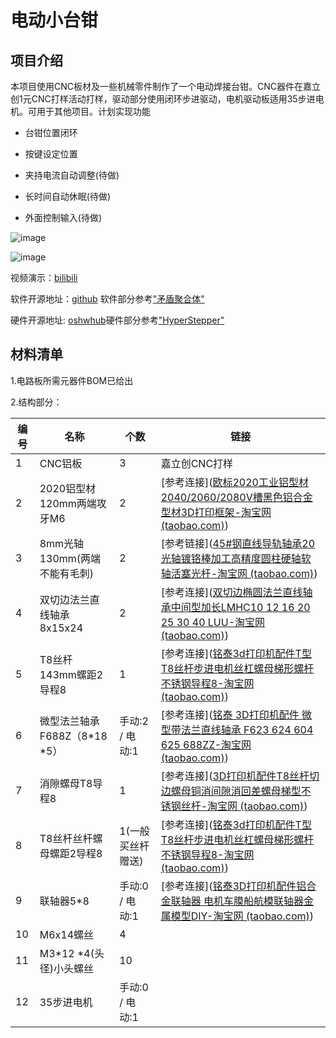 # 电动小台钳



## 项目介绍

本项目使用CNC板材及一些机械零件制作了一个电动焊接台钳。CNC器件在嘉立创1元CNC打样活动打样，驱动部分使用闭环步进驱动，电机驱动板适用35步进电机。可用于其他项目。计划实现功能

+ 台钳位置闭环

+ 按键设定位置

+ 夹持电流自动调整(待做)

+ 长时间自动休眠(待做)

+ 外面控制输入(待做)



![image](https://github.com/0XIAOMAO0/STEP_MR_VISE/tree/master/software/渲染图.jpg)

![image](https://github.com/0XIAOMAO0/STEP_MR_VISE/tree/master/software/台钳手动版.JPG)








视频演示：[bilibili](https://www.bilibili.com/video/BV1ybicebESk/?share_source=copy_web&vd_source=d128331ee99153cf5294c26aba5f51e4) 

软件开源地址：[github](https://github.com/0XIAOMAO0/STEP_MR_VISE)   软件部分参考["矛盾聚合体"](https://gitee.com/STM32G474RET6/cl-stepper-motor)  

硬件开源地址: [oshwhub](http://oshwhub.com/xaiomao/tai-qian-kong-zhi-ban)硬件部分参考["HyperStepper"](https://oshwhub.com/HyperCNC/yi-ti-hua-di-cheng-ben-gao-su-gao-jing-du-quan-bi-huan-bu-jin-dian-ji)



## 材料清单 

1.电路板所需元器件BOM已给出

2.结构部分：

|编号| 名称                         | 个数 | 链接     |
|-|--------------------------- | ---- | ------------- |
| 1 |CNC铝板                      | 3    | 嘉立创CNC打样 |
| 2 |2020铝型材120mm两端攻牙M6    | 2    | [参考连接]([欧标2020工业铝型材2040/2060/2080V槽黑色铝合金型材3D打印框架-淘宝网 (taobao.com)](https://item.taobao.com/item.htm?spm=a1z09.2.0.0.56772e8d9V2iT5&id=679620555797&_u=72dvq808b1ad&pisk=fmJqm_vpCxH2sudGza6N4FA1PXWAL93ISd_1jhxGcZbm6iMgQh-hfm3tDQSM5UntDttG7F85yRssMVewzEtHGsT6GNjGrUxbhNMA_F-BJFwsHIsgQUtOsF9wXRSMjFnA5mhWDnBOI2gCQvtvDwjORCpVSgbk2GQgi0dmIBXOI2gaNRfxLOLCxFdru_mPfGwGSFb0qTbRfG2DSZfurMSdINYGI0WlbMFGm-jcrTjsGW7GR8SFiDRMpGh4Du1c-nbDcU9oW_Nvca-9ALj24w-0XR2MUi52Cr9L38fXsHCphnMaetteZTj2Sv0cEHAyAsJq8-_O_L82_Ei_6gRwjpBALlDD4t7VtK5YXJ8H4hACaLinptWcoC6vfkuX4K8XDL-_j7XVhQ5e39DLoNOWYdSwBVHy8nAHSCSPgPIl9BJ9gPVNigIPR0ouhsYAwUgNVZFT6sdR4wixD5FOigIPR0oz65CApg7IDmC..)) |
| 3 |8mm光轴130mm(两端不能有毛刺) | 2    | [参考链接]([45#钢直线导轨轴承20光轴镀铬棒加工高精度圆柱硬轴软轴活塞光杆-淘宝网 (taobao.com)](https://item.taobao.com/item.htm?id=707072898042&ft=t)) |
| 4 |双切边法兰直线轴承8x15x24    | 2    | [参考连接]([双切边椭圆法兰直线轴承中间型加长LMHC10 12 16 20 25 30 40 LUU-淘宝网 (taobao.com)](https://item.taobao.com/item.htm?spm=a1z09.2.0.0.56772e8d9V2iT5&id=674397062232&_u=72dvq80876ae&pisk=fabmm-OWVi-X-5hTnaYbXK5tyMr8hxT17O39BFpa4LJ71mnYGhRNsObOD1J9SOXGIKKahEQGE61TGNFXuPANpTYOMKpOE5XA1VebfE3ZIt1UhspTGNvwEtWMfS99QdXO_iF8JyCfGFTwIJULJYvr1wBm7mu4_LR6_gCqDX5fGF9ZwArd4sigsZ75uhWwz3RB_Fuw7VPk4CRe7q-Zu0kyFC8wQO-24YRHsxo23n8rGRE2hN7Pz-RGyraCYmb2inviWE0GdN0p4plwnV39nI-mMsJo7V7lVr_RsKrIwdTvh1OcCygXuhjVnQ8gS48chs7wqNe8Jnfe_OTAz5o2LiBvzZSn_V5koK-OlnM0Ep7fawTy2yPhaa6AGaft_PRRpL5fuF4UOEY23UA5W8g2IgSNknTs3-YNZCSyl0oe6au6a5Qrfct2NQvCYA_E1ZN4wCNuZDP60QOXp7Vofct2NQvLZ7mUcnRWGpC..&sku_properties=122276018:20213)) |
| 5 |T8丝杆143mm螺距2导程8        | 1                 | [参考连接]([铭泰3d打印机配件T型T8丝杆步进电机丝杠螺母梯形螺杆不锈钢导程8-淘宝网 (taobao.com)](https://item.taobao.com/item.htm?spm=a1z09.2.0.0.56772e8d9V2iT5&id=573812002249&_u=72dvq808d597&pisk=f4MtmaTXGeYM6EAmCcO3nM3O00t3HAnZYVo5nr4GG23Kk0IisS40G-3ryS6D_RVYH2anIPmgCoNjo4Gg5f4cHx3EWOX0CqvYl0le0PqiIiEjOVBmsc4i9ieZKfX0SFyxc42vrUvkEcoag-TkrAa_C6y72t1foS1CAa4OjQ9kEcodjltoALx4NMSuuowb1SZIAyr8c1gbGk9Q8orf5o66vDaUc-Z_GO1QduZRClNsGDIToGaAHjg-gNvHg361CvEBuRi92sUnFlB3rczpPeDdz5USfyBXr6l4GrUEFeAKY2csSkuveeeIVXe_Xq95ZyGKAAPueQ1tPD0ZeRMJWOq3MPhICWIfhDwUSScxWFCa5f0LakNCDLrnryiZCXKVRcguWRZQtLt-ASGnQ7kMROeSac2iG29dB4srzYDJpY_uyof6vHCVg5ZhNIBh-Ug6_PqLrHfhgsP3YkUkvHCVg5ZUvzxHEs54tk5..)) |
| 6 |微型法兰轴承F688Z（8*18 *5） | 手动:2 / 电动:1   | [参考连接]([铭泰 3D打印机配件 微型带法兰直线轴承 F623 624 604 625 688ZZ-淘宝网 (taobao.com)](https://item.taobao.com/item.htm?spm=a1z09.2.0.0.56772e8d9V2iT5&id=574092180169&_u=72dvq8081998&pisk=fMVKm4j5FGjh_n6uOy6iZFEpzr_ieWUU7kzXZ0mHFlET2rL3KYmoFbE4DYOlLXD-wligtD4nO4M7qownAJmkw7EavBAoOuf-VryNzD03tU37CkduKym3BUhUsJAoxMl8PocRmifciyzEUbscmWiIOdljz2tWq0G61nmp-t1ciyz9-2_05sbrh1ki44GSdYg_5cuxPpZSFCasb4uWA4OCWPiZPbgIFB9s1qgvO2MIGM8KqeiJw8ZYUHfM03RHt5314XadTLmTi2BqDymOcGV90vnbRcd5mdyrF0naGGXT7l2QxVrRMGh_lRhIJu1XncwT5WkmMt9LcPqUMXNAvB0ieDe_OALWNPGZxY28vMpEAJqt3VM6ysugmcaUORQyfyZmvXgsIs_Y5YwgTxPhfBhb3yc3Fl199osrTSVA6StmD4vCWNpyUvgMhTdMjiZCLD0tmNvMULki7VncWNpyUvgZWmbGiLJrIV5..&sku_properties=122276018:20213)) |
| 7 |消隙螺母T8导程8              | 1                 | [参考连接]([3D打印机配件T8丝杆切边螺母铜消间隙消回差螺母梯型不锈钢丝杆-淘宝网 (taobao.com)](https://item.taobao.com/item.htm?spm=a1z09.2.0.0.56772e8d9V2iT5&id=648455763916&_u=72dvq808be39&pisk=fQvEmQ9vFvHUMZOl7N6PbUA55jWdMt3jrL_5q3xlAwbnwMMuU3-cVD3-vCSkPFn-v9tlzU81W8sS94ey7etDO6TWOajlSFxQdaMdaU-XkUwSpBsuUFtRZU9y28SkqUndPDh6vHBREqgfUxtpvZjRlQpFxO2MXiSlxcdnEIXREqgz18fK3TLfmHCo81mNVgwlrUjhsRbOVWbkrwfgSiSAEaYlEcWG4iFlxJjhSOjSG77llRSVtmRkHghUjRf5oHbHAI9ioOFp0NSAmdIebNt3282kQM5eFy9YLRfBZnCvdHMzB9t2sOjerx0hInAwc6JEuJ_Rad8eaei7wGRyqKBd3uDHb97Fip5L2-8Db3Af_dimH9Wh-Q6pVouBbp8Bvd-7q5XFdC52LtDY-aO60LSye4HwuHADrQSz_zIGMIJJTzVPtGINlcogd6Yd6FgPfwF8w6dObZiKv7FRtGINlcoaw7CdHG7jvDC..)) |
| 8 |T8丝杆丝杆螺母螺距2导程8     | 1(一般买丝杆赠送) | [参考连接]([铭泰3d打印机配件T型T8丝杆步进电机丝杠螺母梯形螺杆不锈钢导程8-淘宝网 (taobao.com)](https://item.taobao.com/item.htm?spm=a1z09.2.0.0.56772e8d9V2iT5&id=573812002249&_u=72dvq808d597&pisk=f4MtmaTXGeYM6EAmCcO3nM3O00t3HAnZYVo5nr4GG23Kk0IisS40G-3ryS6D_RVYH2anIPmgCoNjo4Gg5f4cHx3EWOX0CqvYl0le0PqiIiEjOVBmsc4i9ieZKfX0SFyxc42vrUvkEcoag-TkrAa_C6y72t1foS1CAa4OjQ9kEcodjltoALx4NMSuuowb1SZIAyr8c1gbGk9Q8orf5o66vDaUc-Z_GO1QduZRClNsGDIToGaAHjg-gNvHg361CvEBuRi92sUnFlB3rczpPeDdz5USfyBXr6l4GrUEFeAKY2csSkuveeeIVXe_Xq95ZyGKAAPueQ1tPD0ZeRMJWOq3MPhICWIfhDwUSScxWFCa5f0LakNCDLrnryiZCXKVRcguWRZQtLt-ASGnQ7kMROeSac2iG29dB4srzYDJpY_uyof6vHCVg5ZhNIBh-Ug6_PqLrHfhgsP3YkUkvHCVg5ZUvzxHEs54tk5..)) |
| 9 |联轴器5*8                    | 手动:0 / 电动:1   | [参考连接]([铭泰3D打印机配件铝合金联轴器 电机车膜船航模联轴器金属模型DIY-淘宝网 (taobao.com)](https://item.taobao.com/item.htm?spm=a1z09.2.0.0.56772e8d9V2iT5&id=570850575149&_u=72dvq808218b&pisk=fOfsm710kcm11d_BmdUedseXWlOjhGNzMqTArZhZkCd9hjQNVEl23RYjGH_8Shy0Ii6CDMvwXnJ2GEsyxNl4SNzbGZQJXIWwbEIFcMDNbs-VYS_lVdlNksuGKg7-_1yMgjOMiIEz47PP7NADMGh9arnMvUYbgFhtBANC7yrz47PbB2dbfuW2eOYXAEtpWEKvMyGplUOvkFdYRHLXrxnODIUCJHYXkcLvBDhpkETtGKEB-RtO5ynTgyymgx7yAjhSrLpTZiMqtXc97dxJp3cvL6T6C3QOst8OweCFOLJEuuOdr9S9RQNj9C95BGTd-oGWXT7k9HIxfk8hBG1ph6z0Iw1XfLC9dqGl8BYADK63Vb86_9951O4mvNIyfTdGu4ZNRL6BEepKlAdNUa5De1FsqHJklgT5fcsrtb-7E0HjRLcXR3zQRxDql5CeaDS1e0J9-e5zRyisndLHR3zQRxDDBeYeLyaIfxf..)) |
| 10 |M6x14螺丝                    | 4                 |  |
| 11 |M3*12 *4(头径)小头螺丝       | 10                |  |
| 12 | 35步进电机 | 手动:0 / 电动:1 ||

